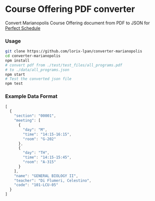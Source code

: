 # Course Offering PDF converter

Convert Marianopolis Course Offering document from PDF to JSON for [Perfect Schedule](https://github.com/lorix-lpan/perfect-schedule)

### Usage

```bash
git clone https://github.com/lorix-lpan/converter-marianopolis
cd converter-marianopolis
npm install
# convert pdf from ./test/test_files/all_programs.pdf
# to ./data/all_programs.json
npm start
# Test the converted json file
npm test
```


### Example Data Format
```javascript
[
  {
    "section": "00001",
    "meeting": [
      {
        "day": "M",
        "time": "14:15-16:15",
        "room": "G-202"
      },
      {
        "day": "TH",
        "time": "14:15-15:45",
        "room": "A-315"
      }
    ],
    "name": "GENERAL BIOLOGY II",
    "teacher": "Di Flumeri, Celestino",
    "code": "101-LCU-05"
  }
]
